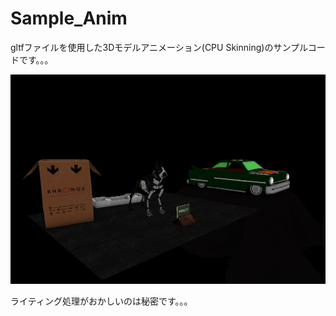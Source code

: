 # Sample_Anim
gltfファイルを使用した3Dモデルアニメーション(CPU Skinning)のサンプルコードです。。。

![Screen shot](https://github.com/gamusiro/Sample_Anim/blob/main/sample.png)

ライティング処理がおかしいのは秘密です。。。
